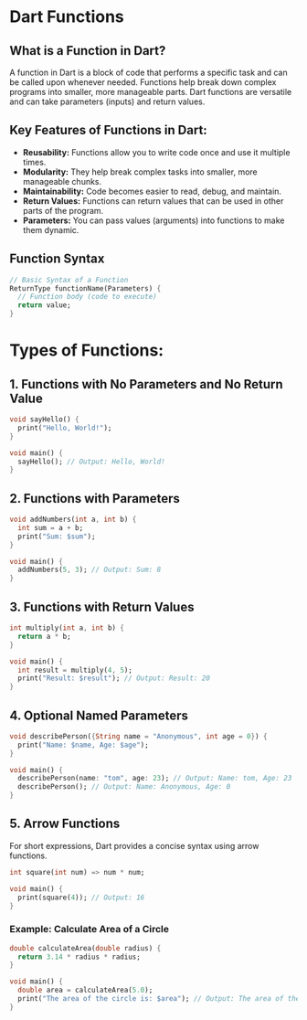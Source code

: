 # Dart Functions

## What is a Function in Dart?

A function in Dart is a block of code that performs a specific task and can be called upon whenever needed. Functions help break down complex programs into smaller, more manageable parts. Dart functions are versatile and can take parameters (inputs) and return values.

## Key Features of Functions in Dart:
- **Reusability:** Functions allow you to write code once and use it multiple times.
- **Modularity:** They help break complex tasks into smaller, more manageable chunks.
- **Maintainability:** Code becomes easier to read, debug, and maintain.
- **Return Values:** Functions can return values that can be used in other parts of the program.
- **Parameters:** You can pass values (arguments) into functions to make them dynamic.

## Function Syntax

```dart
// Basic Syntax of a Function
ReturnType functionName(Parameters) {
  // Function body (code to execute)
  return value;
}
```
# Types of Functions:
## 1. Functions with No Parameters and No Return Value
```dart
void sayHello() {
  print("Hello, World!");
}

void main() {
  sayHello(); // Output: Hello, World!
}
```
## 2. Functions with Parameters
```dart
void addNumbers(int a, int b) {
  int sum = a + b;
  print("Sum: $sum");
}

void main() {
  addNumbers(5, 3); // Output: Sum: 8
}
```
## 3. Functions with Return Values
```dart
int multiply(int a, int b) {
  return a * b;
}

void main() {
  int result = multiply(4, 5);
  print("Result: $result"); // Output: Result: 20
}
```
## 4. Optional Named Parameters
```dart
void describePerson({String name = "Anonymous", int age = 0}) {
  print("Name: $name, Age: $age");
}

void main() {
  describePerson(name: "tom", age: 23); // Output: Name: tom, Age: 23
  describePerson(); // Output: Name: Anonymous, Age: 0
}
```
## 5. Arrow Functions

For short expressions, Dart provides a concise syntax using arrow functions.

```dart
int square(int num) => num * num;

void main() {
  print(square(4)); // Output: 16
}
```
### Example: Calculate Area of a Circle
```dart
double calculateArea(double radius) {
  return 3.14 * radius * radius;
}

void main() {
  double area = calculateArea(5.0);
  print("The area of the circle is: $area"); // Output: The area of the circle is: 78.5
}
```

